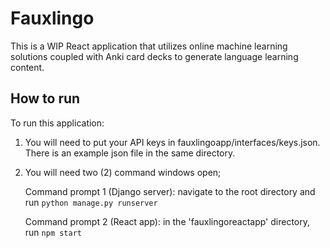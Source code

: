 # Fauxlingo

This is a WIP React application that utilizes online machine learning solutions
coupled with Anki card decks to generate language learning content.

## How to run
To run this application:
1. You will need to put your API keys in fauxlingoapp/interfaces/keys.json. There is an
   example json file in the same directory.
2. You will need two (2) command windows open;
    
    Command prompt 1 (Django server): navigate to the root directory and run `python manage.py runserver`
    
    Command prompt 2 (React app): in the 'fauxlingoreactapp' directory, run `npm start`